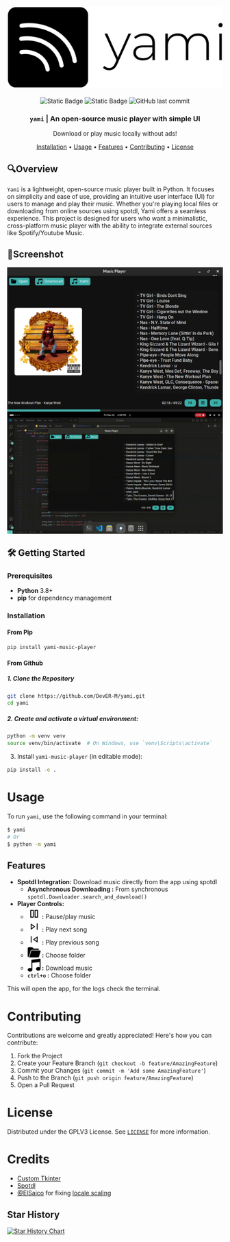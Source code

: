 <div align="center">

![yami-logo](https://github.com/DevER-M/yami/blob/main/.assets/vector/default-monochrome-black.svg?raw=true)
---
![Static Badge](https://img.shields.io/badge/pip_install-yami--music--player-purple)
![Static Badge](https://img.shields.io/badge/Language-Python-red)
![GitHub last commit](https://img.shields.io/github/last-commit/DevER-M/yami)

<h3>
<code>yami</code> | An open-source music player with simple UI
</h3>

<p align="center">
Download or play music locally without ads!   
</p>

[Installation](#installation) • [Usage](#usage) • [Features](#features) • [Contributing](#contributing) • [License](#license)
</div>

## 🔍Overview
`Yami` is a lightweight, open-source music player built in Python. It focuses on simplicity and ease of use, providing an intuitive user interface (UI) for users to manage and play their music. Whether you're playing local files or downloading from online sources using spotdl, Yami offers a seamless experience. This project is designed for users who want a minimalistic, cross-platform music player with the ability to integrate external sources like Spotify/Youtube Music.

## 📸Screenshot
<div align="center">
<img align="center" src="https://github.com/DevER-M/yami/blob/main/.assets/pic.png?raw=true">
<img align="center" src="https://github.com/DevER-M/yami/blob/main/.assets/example.gif?raw=true">
</div>




## 🛠️ Getting Started

### Prerequisites
- **Python** 3.8+
- **pip** for dependency management

### Installation
#### From Pip
```sh
pip install yami-music-player
```
#### From Github
##### 1. Clone the Repository
```sh
git clone https://github.com/DevER-M/yami.git
cd yami
```
##### 2. Create and activate a virtual environment:
```sh
python -m venv venv
source venv/bin/activate  # On Windows, use `venv\Scripts\activate`
```

3. Install `yami-music-player` (in editable mode):
```sh
pip install -e .
```



# Usage

To run `yami`, use the following command in your terminal:

```sh
$ yami 
# Or
$ python -m yami
```

## Features

- **Spotdl Integration:** Download music directly from the app using spotdl
  - **Asynchronous Downloading :** From synchronous `spotdl.Downloader.search_and_download()`
- **Player Controls:**
  - **<img src="https://github.com/DevER-M/yami/blob/main/data/pause.png?raw=true" alt="drawing" width="30" style="vertical-align:bottom"> :** Pause/play music
  - **<img src="https://github.com/DevER-M/yami/blob/main/data/skip_next.png?raw=true" alt="drawing" width="30" style="vertical-align:bottom"> :** Play next song
  - **<img src="https://github.com/DevER-M/yami/blob/main/data/skip_prev.png?raw=true" alt="drawing" width="30" style="vertical-align:bottom"> :** Play previous song
  - **<img src="https://github.com/DevER-M/yami/blob/main/data/folder.png?raw=true" alt="drawing" width="30" style="vertical-align:bottom"> :** Choose folder
  - **<img src="https://github.com/DevER-M/yami/blob/main/data/music.png?raw=true" alt="drawing" width="30" style="vertical-align:bottom"> :** Download music
  - **`ctrl+o` :** Choose folder

This will open the app, for the logs check the terminal.

# Contributing

Contributions are welcome and greatly appreciated! Here's how you can contribute:

1. Fork the Project
2. Create your Feature Branch (`git checkout -b feature/AmazingFeature`)
3. Commit your Changes (`git commit -m 'Add some AmazingFeature'`)
4. Push to the Branch (`git push origin feature/AmazingFeature`)
5. Open a Pull Request

# License

Distributed under the GPLV3 License. See [`LICENSE`](LICENSE) for more information.


# Credits
- [Custom Tkinter](https://github.com/TomSchimansky/CustomTkinter)
- [Spotdl](https://github.com/spotDL/spotify-downloader)
- [@ElSaico](https://github.com/ElSaico) for fixing [locale scaling](https://github.com/ElSaico/CustomTkinter/tree/fix-locale-scaling)

## Star History
[![Star History Chart](https://api.star-history.com/svg?repos=DevER-M/yami&type=Date)](https://star-history.com/#iamDyeus/tkreload&Date)





